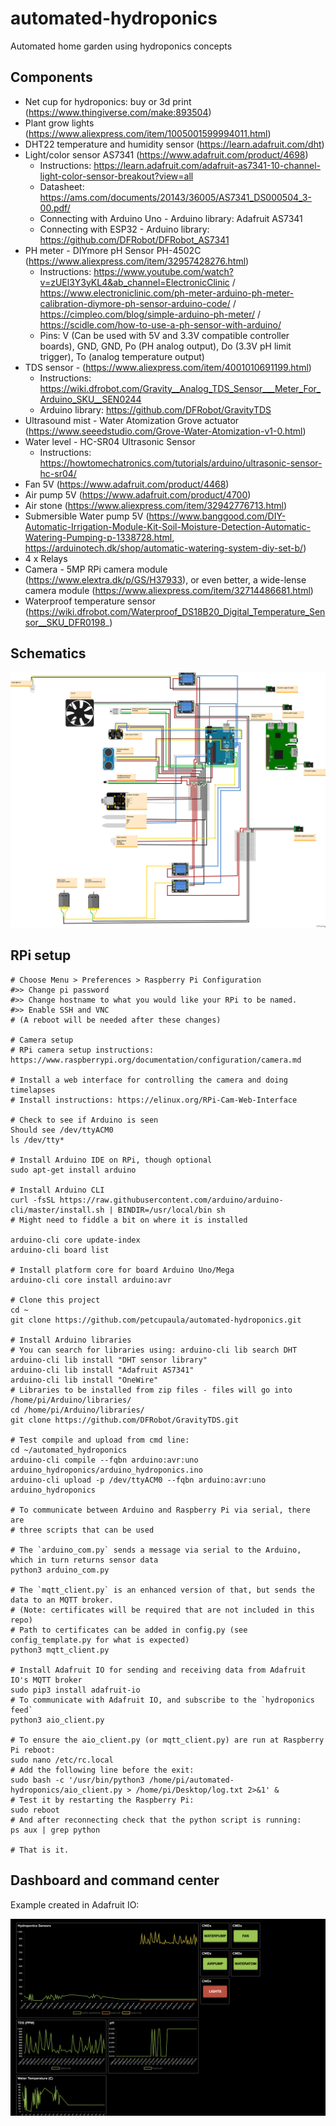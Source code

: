 # automated-hydroponics
Automated home garden using hydroponics concepts

## Components

* Net cup for hydroponics: buy or 3d print (https://www.thingiverse.com/make:893504)
* Plant grow lights (https://www.aliexpress.com/item/1005001599994011.html)
* DHT22 temperature and humidity sensor (https://learn.adafruit.com/dht)
* Light/color sensor AS7341 (https://www.adafruit.com/product/4698)
  * Instructions: https://learn.adafruit.com/adafruit-as7341-10-channel-light-color-sensor-breakout?view=all
  * Datasheet: https://ams.com/documents/20143/36005/AS7341_DS000504_3-00.pdf/
  * Connecting with Arduino Uno - Arduino library: Adafruit AS7341
  * Connecting with ESP32 - Arduino library: https://github.com/DFRobot/DFRobot_AS7341
* PH meter - DIYmore pH Sensor PH-4502C (https://www.aliexpress.com/item/32957428276.html)
  * Instructions: https://www.youtube.com/watch?v=zUEl3Y3yKL4&ab_channel=ElectronicClinic / https://www.electroniclinic.com/ph-meter-arduino-ph-meter-calibration-diymore-ph-sensor-arduino-code/ / https://cimpleo.com/blog/simple-arduino-ph-meter/ / https://scidle.com/how-to-use-a-ph-sensor-with-arduino/
  * Pins: V (Can be used with 5V and 3.3V compatible controller boards), GND, GND, Po (PH analog output), Do (3.3V pH limit trigger), To (analog temperature output)
* TDS sensor - (https://www.aliexpress.com/item/4001010691199.html)
  * Instructions: https://wiki.dfrobot.com/Gravity__Analog_TDS_Sensor___Meter_For_Arduino_SKU__SEN0244
  * Arduino library: https://github.com/DFRobot/GravityTDS
* Ultrasound mist - Water Atomization Grove actuator (https://www.seeedstudio.com/Grove-Water-Atomization-v1-0.html)
* Water level - HC-SR04 Ultrasonic Sensor
  * Instructions: https://howtomechatronics.com/tutorials/arduino/ultrasonic-sensor-hc-sr04/
* Fan 5V (https://www.adafruit.com/product/4468)
* Air pump 5V (https://www.adafruit.com/product/4700) 
* Air stone (https://www.aliexpress.com/item/32942776713.html)
* Submersible Water pump 5V (https://www.banggood.com/DIY-Automatic-Irrigation-Module-Kit-Soil-Moisture-Detection-Automatic-Watering-Pumping-p-1338728.html, https://arduinotech.dk/shop/automatic-watering-system-diy-set-b/)
* 4 x Relays
* Camera - 5MP RPi camera module (https://www.elextra.dk/p/GS/H37933), or even better, a wide-lense camera module (https://www.aliexpress.com/item/32714486681.html)
* Waterproof temperature sensor (https://wiki.dfrobot.com/Waterproof_DS18B20_Digital_Temperature_Sensor__SKU_DFR0198_)

## Schematics

![Schematics](hydroponics_schematic_bb.png?raw=true "Schematics")

## RPi setup

```
# Choose Menu > Preferences > Raspberry Pi Configuration
#>> Change pi password
#>> Change hostname to what you would like your RPi to be named.
#>> Enable SSH and VNC
# (A reboot will be needed after these changes)

# Camera setup
# RPi camera setup instructions: https://www.raspberrypi.org/documentation/configuration/camera.md

# Install a web interface for controlling the camera and doing timelapses
# Install instructions: https://elinux.org/RPi-Cam-Web-Interface

# Check to see if Arduino is seen
Should see /dev/ttyACM0
ls /dev/tty*

# Install Arduino IDE on RPi, though optional
sudo apt-get install arduino

# Install Arduino CLI
curl -fsSL https://raw.githubusercontent.com/arduino/arduino-cli/master/install.sh | BINDIR=/usr/local/bin sh
# Might need to fiddle a bit on where it is installed

arduino-cli core update-index
arduino-cli board list

# Install platform core for board Arduino Uno/Mega
arduino-cli core install arduino:avr

# Clone this project
cd ~
git clone https://github.com/petcupaula/automated-hydroponics.git

# Install Arduino libraries
# You can search for libraries using: arduino-cli lib search DHT
arduino-cli lib install "DHT sensor library"
arduino-cli lib install "Adafruit AS7341"
arduino-cli lib install "OneWire"
# Libraries to be installed from zip files - files will go into  /home/pi/Arduino/libraries/
cd /home/pi/Arduino/libraries/
git clone https://github.com/DFRobot/GravityTDS.git

# Test compile and upload from cmd line:
cd ~/automated_hydroponics
arduino-cli compile --fqbn arduino:avr:uno arduino_hydroponics/arduino_hydroponics.ino 
arduino-cli upload -p /dev/ttyACM0 --fqbn arduino:avr:uno arduino_hydroponics

# To communicate between Arduino and Raspberry Pi via serial, there are 
# three scripts that can be used

# The `arduino_com.py` sends a message via serial to the Arduino, which in turn returns sensor data
python3 arduino_com.py

# The `mqtt_client.py` is an enhanced version of that, but sends the data to an MQTT broker. 
# (Note: certificates will be required that are not included in this repo)
# Path to certificates can be added in config.py (see config_template.py for what is expected)
python3 mqtt_client.py

# Install Adafruit IO for sending and receiving data from Adafruit IO's MQTT broker
sudo pip3 install adafruit-io
# To communicate with Adafruit IO, and subscribe to the `hydroponics feed`
python3 aio_client.py

# To ensure the aio_client.py (or mqtt_client.py) are run at Raspberry Pi reboot:
sudo nano /etc/rc.local
# Add the following line before the exit:
sudo bash -c '/usr/bin/python3 /home/pi/automated-hydroponics/aio_client.py > /home/pi/Desktop/log.txt 2>&1' &
# Test it by restarting the Raspberry Pi:
sudo reboot
# And after reconnecting check that the python script is running:
ps aux | grep python

# That is it.
```

## Dashboard and command center

Example created in Adafruit IO:

![AIO_dash](img/aio_cmd_center.png?raw=true "AIO_dash")


